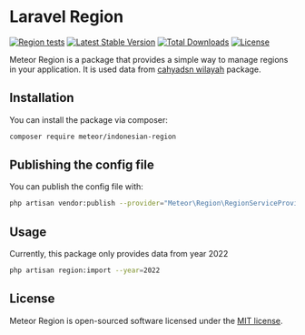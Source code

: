# Laravel Region

[![Region tests](https://github.com/meteorid-labs/laravel-indonesian-region/actions/workflows/tests.yml/badge.svg)](https://github.com/meteorid-labs/laravel-indonesian-region/actions/workflows/tests.yml)
[![Latest Stable Version](https://poser.pugx.org/meteor/indonesian-region/v/stable)](https://packagist.org/packages/meteor/indonesian-region)
[![Total Downloads](https://poser.pugx.org/meteor/indonesian-region/downloads)](https://packagist.org/packages/meteor/indonesian-region)
[![License](https://poser.pugx.org/meteor/indonesian-region/license)](https://packagist.org/packages/meteor/indonesian-region)

Meteor Region is a package that provides a simple way to manage regions in your application. It is used data from [cahyadsn wilayah](https://github.com/cahyadsn/wilayah) package.

## Installation

You can install the package via composer:

```bash
composer require meteor/indonesian-region
```

## Publishing the config file

You can publish the config file with:

```bash
php artisan vendor:publish --provider="Meteor\Region\RegionServiceProvider" --tag="meteor.region.config"
```

## Usage

Currently, this package only provides data from year 2022

```bash
php artisan region:import --year=2022
```

## License

Meteor Region is open-sourced software licensed under the [MIT license](https://opensource.org/licenses/MIT).
